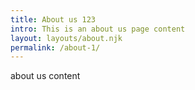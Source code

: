```yaml
---
title: About us 123
intro: This is an about us page content
layout: layouts/about.njk
permalink: /about-1/
---
```

about us content